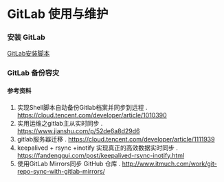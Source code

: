 # GitLab 使用与维护

### 安装 GitLab
[GitLab安装脚本](./install_gitlab.sh)

### GitLab 备份容灾

#### 参考资料
1. 实现Shell脚本自动备份Gitlab档案并同步到远程 . https://cloud.tencent.com/developer/article/1010390
2. 实用运维之gitlab主从实时同步 . https://www.jianshu.com/p/52de6a8d29d6
3. gitlab服务器迁移
 . https://cloud.tencent.com/developer/article/1111939
4. keepalived + rsync +inotify 实现真正的高效数据实时同步 . https://fandenggui.com/post/keepalived-rsync-inotify.html 
5. 使用GitLab Mirrors同步 GitHub 仓库 . http://www.itmuch.com/work/git-repo-sync-with-gitlab-mirrors/